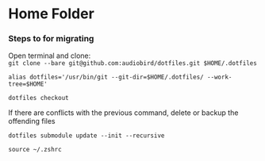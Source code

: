 # Home Folder

### Steps to for migrating

Open terminal and clone:  
`git clone --bare git@github.com:audiobird/dotfiles.git $HOME/.dotfiles`

`alias dotfiles='/usr/bin/git --git-dir=$HOME/.dotfiles/ --work-tree=$HOME'`  

`dotfiles checkout`

If there are conflicts with the previous command, delete or backup the offending files  

`dotfiles submodule update --init --recursive`  

`source ~/.zshrc`  

